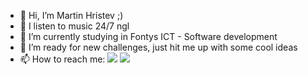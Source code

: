 - 👋 Hi, I’m Martin Hristev ;)
- 👀 I listen to music 24/7 ngl
- 🌱 I’m currently studying in Fontys ICT - Software development
- 💞️ I’m ready for new challenges, just hit me up with some cool ideas
- 📫 How to reach me: 
[<img src="https://i.pinimg.com/originals/ce/09/3c/ce093c7214ad357bb665cfd2f66a8b6b.png">](https://www.linkedin.com/in/martin-hristev-144a5a213/)
[<img src="https://i.pinimg.com/originals/39/38/6d/39386d212ac9a4626cd4f3fb25466503.png">](https://www.instagram.com/kulchi_kulki_/)

